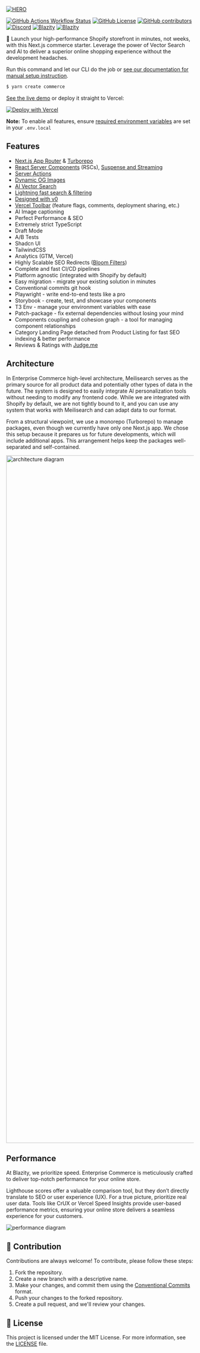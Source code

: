 <a href="https://blazity.com/r/commerce">

![HERO](https://github.com/Blazity/enterprise-commerce/assets/28964599/1ff1a75d-30ea-41dd-aa9a-b530b2baed51)

</a>

[![GitHub Actions Workflow Status][check-workflow-badge]][check-workflow-badge-link] [![GitHub License][github-license-badge]][github-license-badge-link] [![GitHub contributors][github-contributors-badge]][github-contributors-badge-link] [![Discord][discord-badge]][discord-badge-link] [![Blazity][made-by-blazity-badge]][made-by-blazity-badge-link] [![Blazity][made-with-v0-badge]][made-with-v0-link]

🚀 Launch your high-performance Shopify storefront in minutes, not weeks, with this Next.js commerce starter. Leverage the power of Vector Search and AI to deliver a superior online shopping experience without the development headaches.

Run this command and let our CLI do the job or [see our documentation for manual setup instruction](https://blazity.com/r/commerce-docs).

```bash
$ yarn create commerce
```

[See the live demo](https://blazity.com/r/commerce) or deploy it straight to Vercel:

[![Deploy with Vercel](https://vercel.com/button)](https://vercel.com/new/clone?repository-url=https%3A%2F%2Fgithub.com%2FBlazity%2Fenterprise-commerce%2Ftree%2Fmain&envDescription=Full%20explanation%20on%20how%20to%20obtain%20keys&envLink=https%3A%2F%2Fdocs.commerce.blazity.com%2Fsetup&demo-title=Your%20Commerce&demo-description=AI-FIRST%20NEXT.JS%20STOREFRONT%20FOR%20COMPOSABLE%20COMMERCE&demo-url=https%3A%2F%2Fblazity.com%2Fr%2Fcommerce&demo-image=https%3A%2F%2Fcommerce.blazity.com%2Fopengraph-image.jpg&root-directory=apps%2Fweb)

**Note:** To enable all features, ensure [required environment variables](https://docs.commerce.blazity.com/setup#manual) are set in your `.env.local`

## Features

- [Next.js App Router](https://nextjs.org/docs/app) & [Turborepo](https://turbo.build/repo)
- [React Server Components](https://nextjs.org/docs/app/building-your-application/rendering/server-components) (RSCs), [Suspense and Streaming](https://nextjs.org/docs/app/building-your-application/routing/loading-ui-and-streaming)
- [Server Actions](https://nextjs.org/docs/app/building-your-application/data-fetching/server-actions-and-mutations)
- [Dynamic OG Images](https://nextjs.org/docs/app/api-reference/file-conventions/metadata/opengraph-image)
- [AI Vector Search](https://www.meilisearch.com/docs/learn/experimental/vector_search)
- [Lightning fast search & filtering](https://www.meilisearch.com/)
- [Designed with v0](https://v0.dev/)
- [Vercel Toolbar](https://vercel.com/docs/workflow-collaboration/vercel-toolbar) (feature flags, comments, deployment sharing, etc.)
- AI Image captioning
- Perfect Performance & SEO
- Extremely strict TypeScript
- Draft Mode
- A/B Tests
- Shadcn UI
- TailwindCSS
- Analytics (GTM, Vercel)
- Highly Scalable SEO Redirects ([Bloom Filters](https://nextjs.org/docs/app/building-your-application/routing/redirecting#managing-redirects-at-scale-advanced))
- Complete and fast CI/CD pipelines
- Platform agnostic (integrated with Shopify by default)
- Easy migration - migrate your existing solution in minutes
- Conventional commits git hook
- Playwright - write end-to-end tests like a pro
- Storybook - create, test, and showcase your components
- T3 Env - manage your environment variables with ease
- Patch-package - fix external dependencies without losing your mind
- Components coupling and cohesion graph - a tool for managing component relationships
- Category Landing Page detached from Product Listing for fast SEO indexing & better performance
- Reviews & Ratings with [Judge.me](https://judge.me/)

## Architecture

In Enterprise Commerce high-level architecture, Meilisearch serves as the primary source for all product data and potentially other types of data in the future. The system is designed to easily integrate AI personalization tools without needing to modify any frontend code. While we are integrated with Shopify by default, we are not tightly bound to it, and you can use any system that works with Meilisearch and can adapt data to our format.

From a structural viewpoint, we use a monorepo (Turborepo) to manage packages, even though we currently have only one Next.js app. We chose this setup because it prepares us for future developments, which will include additional apps. This arrangement helps keep the packages well-separated and self-contained.

<img width="1841" alt="architecture diagram" src="https://github.com/Blazity/enterprise-commerce/assets/28964599/c5d3a0b3-6c3e-47df-9c45-4ecb583f5a64">

## Performance

At Blazity, we prioritize speed. Enterprise Commerce is meticulously crafted to deliver top-notch performance for your online store.

Lighthouse scores offer a valuable comparison tool, but they don’t directly translate to SEO or user experience (UX).
For a true picture, prioritize real user data. Tools like CrUX or Vercel Speed Insights provide user-based performance metrics, ensuring your online store delivers a seamless experience for your customers.

![performance diagram](https://github.com/Blazity/enterprise-commerce/assets/28964599/8aba9b68-38d6-41c9-81a8-234003e7e1b0)

## 🤝 Contribution

Contributions are always welcome! To contribute, please follow these steps:

1. Fork the repository.
2. Create a new branch with a descriptive name.
3. Make your changes, and commit them using the [Conventional Commits](https://www.conventionalcommits.org/) format.
4. Push your changes to the forked repository.
5. Create a pull request, and we'll review your changes.

## 📜 License

This project is licensed under the MIT License. For more information, see the [LICENSE](./LICENSE) file.

[check-workflow-badge]: https://img.shields.io/github/actions/workflow/status/blazity/enterprise-commerce/check.yml?label=check
[github-license-badge]: https://img.shields.io/github/license/blazity/enterprise-commerce?link=https%3A%2F%2Fgithub.com%2FBlazity%2Fenterprise-commerce%2Fblob%2Fmain%2FLICENSE
[github-contributors-badge]: https://img.shields.io/github/contributors/blazity/enterprise-commerce?link=https%3A%2F%2Fgithub.com%2FBlazity%2Fenterprise-commerce%2Fgraphs%2Fcontributors
[discord-badge]: https://img.shields.io/discord/1111676875782234175?color=7b8dcd&link=https%3A%2F%2Fblazity.com%2Fdiscord
[made-by-blazity-badge]: https://img.shields.io/badge/made_by-Blazity-blue?color=FF782B&link=https://blazity.com/
[made-with-v0-badge]: https://img.shields.io/badge/designed_with-v0-red?color=black&link=https://blazity.com/
[check-workflow-badge-link]: https://github.com/Blazity/enterprise-commerce/actions/workflows/check.yml
[github-license-badge-link]: https://github.com/Blazity/enterprise-commerce/blob/main/LICENSE
[github-contributors-badge-link]: https://github.com/Blazity/enterprise-commerce/graphs/contributors
[discord-badge-link]: https://blazity.com/discord
[made-by-blazity-badge-link]: https://blazity.com/?utm_source=nextenterprise&utm_medium=github
[made-with-v0-link]: https://v0.dev/
